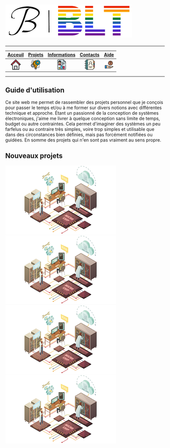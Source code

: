 # ![LOGO](./imgs/logo-jb-blt.png "LOGO")

---

| [**Acceuil**](.) | [Projets](./projets) | [Informations](./information) | [Contacts](./contacts) | [Aide](./aide) |
| :---: | :---: | :---: | :---: | :---: |  
| [![HOME](./imgs/home.png)](.) | [![PROJECT](./imgs/projects.png)](./projets) | [![INFO](./imgs/resume.png)](./information) | [![PROJECT](./imgs/contacts.png)](./contacts) | [![PROJECT](./imgs/help.png)](./aide) |

---

## Guide d'utilisation

Ce site web me permet de rassembler des projets personnel que je conçois pour passer le temps et/ou à me former sur divers notions avec différentes technique et approche. Étant un passionné de la conception de systèmes électroniques, j'aime me livrer à quelque conception sans limite de temps, budget ou autre contraintes. Cela permet d'imaginer des systèmes un peu farfelus ou au contraire très simples, voire trop simples et utilisable que dans des circonstances bien définies, mais pas forcément notifiées ou guidées. En somme des projets qui n'en sont pas vraiment au sens propre.

## Nouveaux projets

[![Image projet](./imgs/projet1.png)](./projets/projet1)
[![Image projet](./imgs/projet2.png)](./projets/projet2)
[![Image projet](./imgs/projet3.png)](./projets/projet3)
[![Image projet](./imgs/projet4.png)](./projets/projet4)
